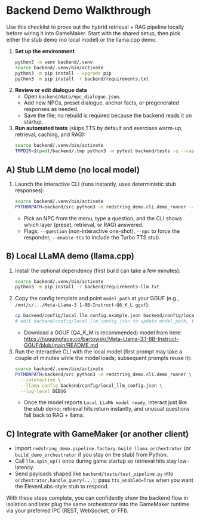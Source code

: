 # Backend Demo Walkthrough

Use this checklist to prove out the hybrid retrieval + RAG pipeline locally before wiring it into GameMaker. Start with the shared setup, then pick either the stub demo (no local model) or the llama.cpp demo.

1. **Set up the environment**
   ```bash
   python3 -m venv backend/.venv
   source backend/.venv/bin/activate
   python3 -m pip install --upgrade pip
   python3 -m pip install -r backend/requirements.txt
   ```
2. **Review or edit dialogue data**
   - Open `backend/data/npc_dialogue.json`.
   - Add new NPCs, preset dialogue, anchor facts, or pregenerated responses as needed.
   - Save the file; no rebuild is required because the backend reads it on startup.
3. **Run automated tests** (skips TTS by default and exercises warm-up, retrieval, caching, and RAG):
   ```bash
   source backend/.venv/bin/activate
   TMPDIR=$(pwd)/backend/.tmp python3 -m pytest backend/tests -q --capture=no
   ```
## A) Stub LLM demo (no local model)

1. Launch the interactive CLI (runs instantly, uses deterministic stub responses):
   ```bash
   source backend/.venv/bin/activate
   PYTHONPATH=backend/src python3 -m redstring_demo.cli.demo_runner --interactive --log-level DEBUG
   ```
   - Pick an NPC from the menu, type a question, and the CLI shows which layer (preset, retrieval, or RAG) answered.
   - Flags: `--question` (non-interactive one-shot), `--npc` to force the responder, `--enable-tts` to include the Turbo TTS stub.

## B) Local LLaMA demo (llama.cpp)

1. Install the optional dependency (first build can take a few minutes):
   ```bash
   source backend/.venv/bin/activate
   python3 -m pip install -r backend/requirements-llm.txt
   ```
2. Copy the config template and point `model_path` at your GGUF (e.g., `/mnt/c/.../Meta-Llama-3.1-8B-Instruct-Q6_K_L.gguf`):
   ```bash
   cp backend/config/local_llm_config.example.json backend/config/local_llm_config.json
   # edit backend/config/local_llm_config.json to update model_path, threads, etc.
   ```
   - Download a GGUF (Q4_K_M is recommended) model from here: https://huggingface.co/bartowski/Meta-Llama-3.1-8B-Instruct-GGUF/blob/main/README.md 
3. Run the interactive CLI with the local model (first prompt may take a couple of minutes while the model loads; subsequent prompts reuse it):
   ```bash
   source backend/.venv/bin/activate
   PYTHONPATH=backend/src python3 -m redstring_demo.cli.demo_runner \
     --interactive \
     --llama-config backend/config/local_llm_config.json \
     --log-level DEBUG
   ```
   - Once the model reports `Local LLaMA model ready`, interact just like the stub demo; retrieval hits return instantly, and unusual questions fall back to RAG + llama.

## C) Integrate with GameMaker (or another client)

- Import `redstring_demo.pipeline.factory.build_llama_orchestrator` (or `build_demo_orchestrator` if you stay on the stub) from Python.
- Call `llm.spin_up()` once during game startup so retrieval hits stay low-latency.
- Send payloads shaped like `backend/tests/test_pipeline.py` into `orchestrator.handle_query(...)`; pass `tts_enabled=True` when you want the ElevenLabs-style stub to respond.

With these steps complete, you can confidently show the backend flow in isolation and later plug the same orchestrator into the GameMaker runtime via your preferred IPC (REST, WebSocket, or FFI).

